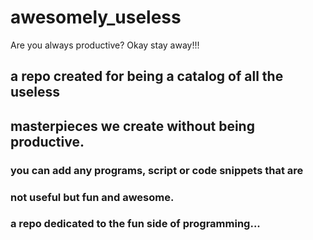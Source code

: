 # awesomely_useless
Are you always productive? Okay stay away!!!

## a repo created for being a catalog of all the useless 
## masterpieces we create without being productive.
### you can add any programs, script or code snippets that are 
### not useful but fun and awesome.

### a repo dedicated to the fun side of programming...
